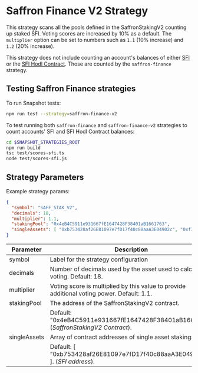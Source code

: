 # Saffron Finance V2 Strategy

This strategy scans all the pools defined in the SaffronStakingV2 counting up staked SFI. Voting scores are increased
by 10% as a default. The `multiplier` option can be set to numbers such as `1.1` (10% increase) and `1.2` (20% increase).

This strategy does not include counting an account's balances of either [SFI](https://etherscan.io/token/0xb753428af26e81097e7fd17f40c88aaa3e04902c)
or the [SFI Hodl Contract](https://etherscan.io/address/0x4e5ee20900898054e998fd1862742c28c651bf5d). Those are counted by the
`saffron-finance` strategy.

## Testing Saffron Finance strategies

To run Snapshot tests:

```bash
npm run test --strategy=saffron-finance-v2
```

To test running both `saffron-finance` and `saffron-finance-v2` strategies to count accounts' SFI and SFI Hodl Contract
balances:

```bash
cd $SNAPSHOT_STRATEGIES_ROOT
npm run build
tsc test/scores-sfi.ts
node test/scores-sfi.js
```

## Strategy Parameters

Example strategy params:

```json
{
  "symbol": "SAFF_STAK_V2",
  "decimals": 18,
  "multiplier": 1.1,
  "stakingPool": "0x4eB4C5911e931667fE1647428F38401aB1661763",
  "singleAssets": [ "0xb753428af26E81097e7fD17f40c88aaA3E04902c", "0xf34960d9d60be18cc1d5afc1a6f012a723a28811"]
}
```

| Parameter      | Description                                                                                |
|----------------|--------------------------------------------------------------------------------------------|
| symbol         | Label for the strategy configuration                                                       |
| decimals       | Number of decimals used by the asset used to calculate voting. Default: 18.                |
| multiplier     | Voting score is multiplied by this value to provide additional voting power. Default: 1.1. |
| stakingPool    | The address of the SaffronStakingV2 contract.                                              |
|                |     Default: "0x4eB4C5911e931667fE1647428F38401aB1661763" (_SaffronStakingV2 Contract_).   |
| singleAssets   | Array of contract addresses of single asset stakings.                                      |
|                |     Default: [ "0xb753428af26E81097e7fD17f40c88aaA3E04902c" ]. (_SFI address_).            |
